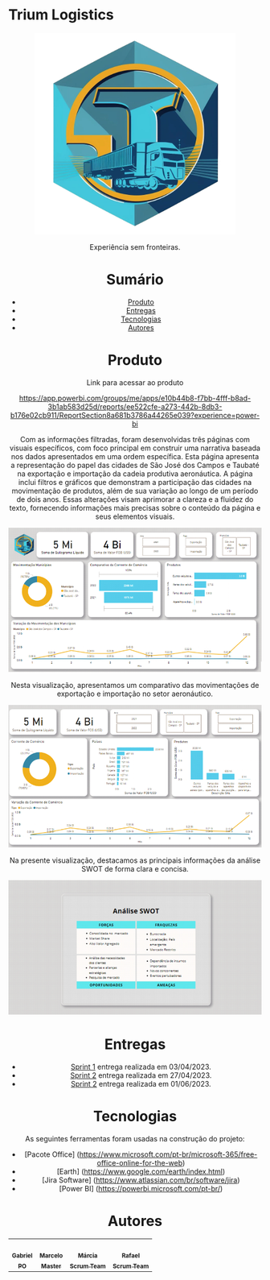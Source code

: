 ﻿# Trium Logistics


<div align="center">
  <img src="./Logo.png" height="400" width="400"/>
<p align="center">Experiência sem fronteiras.</p>


# Sumário
  
   * [Produto](#produto)
   * [Entregas](#entregas)
   * [Tecnologias](#tecnologias)
   * [Autores](#autores)
  

# Produto
Link para acessar ao produto
  
https://app.powerbi.com/groups/me/apps/e10b44b8-f7bb-4fff-b8ad-3b1ab583d25d/reports/ee522cfe-a273-442b-8db3-b176e02cb911/ReportSection8a681b3786a44265e039?experience=power-bi
  
Com as informações filtradas, foram desenvolvidas três páginas com visuais específicos, com foco principal em construir uma narrativa baseada nos dados apresentados em uma ordem específica.
Esta página apresenta a representação do papel das cidades de São José dos Campos e Taubaté na exportação e importação da cadeia produtiva aeronáutica. A página inclui filtros e gráficos que demonstram a participação das cidades na movimentação de produtos, além de sua variação ao longo de um período de dois anos.
Essas alterações visam aprimorar a clareza e a fluidez do texto, fornecendo informações mais precisas sobre o conteúdo da página e seus elementos visuais.

<div align="center">
  <img src="./Documents/Image1.png"/>

Nesta visualização, apresentamos um comparativo das movimentações de exportação e importação no setor aeronáutico.
    
<div align="center">
  <img src="./Documents/Image2.png"/>
  
Na presente visualização, destacamos as principais informações da análise SWOT de forma clara e concisa.
  
<div align="center">
  <img src="./Documents/Image3.png"/>
  
# Entregas

- [Sprint 1](https://github.com/Trium-Logistics/Trium-Logistics/tree/Sprint1) entrega realizada em 03/04/2023.
- [Sprint 2](https://github.com/Trium-Logistics/Trium-Logistics/tree/Sprint2) entrega realizada em 27/04/2023.
- [Sprint 2](https://github.com/Trium-Logistics/Trium-Logistics/tree/Sprint3) entrega realizada em 01/06/2023.

# Tecnologias

As seguintes ferramentas foram usadas na construção do projeto:

- [Pacote Office] (https://www.microsoft.com/pt-br/microsoft-365/free-office-online-for-the-web)
- [Earth] (https://www.google.com/earth/index.html)
- [Jira Software] (https://www.atlassian.com/br/software/jira)
- [Power BI] (https://powerbi.microsoft.com/pt-br/)


# Autores

<table align="center">
  <tr>
     <td align="center"><a href="https://github.com/Gabriel-Martins-Gazaneo"><img src="https://avatars.githubusercontent.com/u/128657389?v=4" width="100px;" alt=""/>        <br /><sub><b>Gabriel<br>PO</b></sub></a><br /><a href="https://github.com/marcelouchoas/Trium-Logistics" title="PO"></a></td>    
    <td align="center"><a href="https://github.com/marcelouchoas"><img src="https://avatars.githubusercontent.com/u/56437644?v=4" width="100px;" alt=""/><br /><sub>        <b>Marcelo<br>Master</b></sub></a><br /><a href="https://github.com/marcelouchoas/Trium-Logistics" title="Master"></a></td>
    <td align="center"><a href="https://github.com/marciasoaresa"><img src="https://avatars.githubusercontent.com/u/129190035?v=4" width="100px;" alt=""/><br /><sub>       <b>Márcia<br>Scrum Team</b></sub></a><br /><a href="https://github.com/marcelouchoas/Trium-Logistics" title="Scrum Team"></a></td>    
    <td align="center"><a href="https://github.com/rafaslivka"><img src="https://avatars.githubusercontent.com/u/129512938?v=4" width="100px;" alt=""/><br /><sub>          <b>Rafael<br>Scrum Team</b></sub></a><br /><a href="https://github.com/marcelouchoas/Trium-Logistics" title="Scrum Team"></a></td> 
</table>

